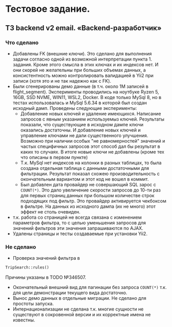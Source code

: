 # Тестовое задание.

## ТЗ backend v2 email. «Backend-разработчик»

### Что сделано

- Добавлены FK (внешние ключи). Это сделано для выполнения задачи согласно одной из возможной интерпретации пункта 1.
  задания. Кроме этого смысла в этих ключах и их индексов нет. И они скорей не желательны при больших объемах данных, а
  консистентность можно контролировать валидацией в Yii2 при записи (хотя это и не так надежно как с FK).
- Были сгенерированы демо данные (в т.ч. около 1М записей в flight_segment). Эксперименты проводились на ноутбуке Ryzen
  5, 16GB, SSD NVME, WIN11, WSL2, Docker. В коде только MySql 8, но в тестах использовалась и MySql 5.6.34 в которой был
  создан исходный дамп. Проведены следующие эксперименты:
    - Добавление новых ключей и удаление имеющихся. Написание запросов с явным указанием используемыз ключей. Результаты
      показали, что существующие в исходном дампе ключи оказались достаточны. И добавление новых ключей и управление
      ключами не дали существенного улучшения. Возможно при наличии особых "не равномерностей" значений и частых
      специфичных запросов этот способ дал бы результат в каких то случаях. В итоге новые ключи не добавлены (кроме тех
      что описаны в первом пункте)
    - Т.к. MySql нет индексов на колонки в разных таблицах, то была создана отдельная таблица с данными достаточными для
      фильтрации. Результат показал схожею производительность с окончательным вариантом и этот код не вошел в коммит.
    - Был добавлен дата провайдер не совершающий SQL зарос с `COUNT(*)`. Это дало увеличение скорости запросов до 10-ти
      раз для первых страниц данных при большом количестве строк подходящих под фильтр. Это провайдер активируется
      чекбоксом в фильтре. На данных из исходного дампа (их не много) этот эффект не столь очевиден.
- т.к. работа со страницей не всегда связана с изменением параметров фильтра, то с целью уменьшения запросов для
  значений фильтров эти значения запрашиваются по AJAX.
- Удалены страницы и тесты создаваемые при установки Yii2.

### Не сделано

- Проверка значений фильтра в

```php
TripSearch::rules()
```

Причины указаны в TODO №346507.

- Окончательный внешний вид для пагинации без запроса `COUNT(*)` т.к. для цели демонстрации текущего вида достаточно.
- Вынос демо данных в отдельные миграции. Не сделано для простоты запуска.
- Интернационализации не сделана т.к. многие сущности не существуют в сокровенной версии и их корректные имена не
  известны.
